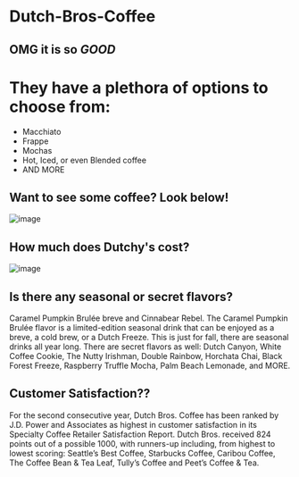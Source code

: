 # Dutch-Bros-Coffee
## OMG it is so *GOOD*
# They have a plethora of options to choose from:
* Macchiato
* Frappe
* Mochas
* Hot, Iced, or even Blended coffee
* AND MORE

## Want to see some coffee? Look below! 
![image](https://user-images.githubusercontent.com/89995888/131889598-21704e7d-af01-4a3c-9bf8-46d3cce605f0.png)
## How much does Dutchy's cost?
![image](https://user-images.githubusercontent.com/89995888/131891890-8b9f0199-8ebf-42d9-80e9-0873798a1bf8.png)
## Is there any seasonal or secret flavors?
Caramel Pumpkin Brulée breve and Cinnabear Rebel. The Caramel Pumpkin Brulée flavor is a limited-edition seasonal drink that can be enjoyed as a breve, a cold brew, or a Dutch Freeze. This is just for fall, there are seasonal drinks all year long. There are secret flavors as well: Dutch Canyon, White Coffee Cookie, The Nutty Irishman, Double Rainbow, Horchata Chai, Black Forest Freeze, Raspberry Truffle Mocha, Palm Beach Lemonade, and MORE.




## Customer Satisfaction??
For the second consecutive year, Dutch Bros. Coffee has been ranked by J.D. Power and Associates as highest in customer satisfaction in its Specialty Coffee Retailer Satisfaction Report.
Dutch Bros. received 824 points out of a possible 1000, with runners-up including, from highest to lowest scoring: Seattle’s Best Coffee, Starbucks Coffee, Caribou Coffee, The Coffee Bean & Tea Leaf, Tully’s Coffee and Peet’s Coffee & Tea.
